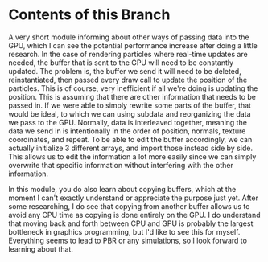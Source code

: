 # Contents of this Branch
A very short module informing about other ways of passing data into the GPU, which I can see the potential performance increase after doing a little research. In the case of rendering particles where real-time updates are needed, the buffer that is sent to the GPU will need to be constantly updated. The problem is, the buffer we send it will need to be deleted, reinstantiated, then passed every draw call to update the position of the particles. This is of course, very inefficient if all we're doing is updating the position. This is assuming that there are other information that needs to be passed in. If we were able to simply rewrite some parts of the buffer, that would be ideal, to which we can using subdata and reorganizing the data we pass to the GPU. Normally, data is interleaved together, meaning the data we send in is intentionally in the order of position, normals, texture coordinates, and repeat. To be able to edit the buffer accordingly, we can actually initialize 3 different arrays, and import those instead side by side. This allows us to edit the information a lot more easily since we can simply overwrite that specific information without interfering with the other information.

In this module, you do also learn about copying buffers, which at the moment I can't exactly understand or appreciate the purpose just yet. After some researching, I do see that copying from another buffer allows us to avoid any CPU time as copying is done entirely on the GPU. I do understand that moving back and forth between CPU and GPU is probably the largest bottleneck in graphics programming, but I'd like to see this for myself. Everything seems to lead to PBR or any simulations, so I look forward to learning about that.

